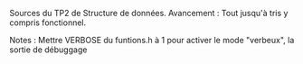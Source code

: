 Sources du TP2 de Structure de données.
Avancement : Tout jusqu'à tris y compris  fonctionnel.

Notes : Mettre VERBOSE du funtions.h à 1 pour activer le mode "verbeux", la sortie de débuggage 
